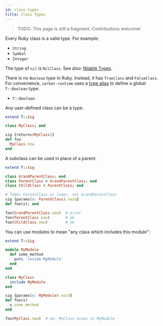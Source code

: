 ```yaml
---
id: class-types
title: Class Types
---
```


> TODO: This page is still a fragment. Contributions welcome!

Every Ruby class is a valid type. For example:

- `String`
- `Symbol`
- `Integer`

The type of `nil` is `NilClass`. See also: [Nilable Types](nilable-types.md).

There is no `Boolean` type in Ruby. Instead, it has `TrueClass` and
`FalseClass`. For convenience, `sorbet-runtime` uses a [type
alias](type-aliases.md) to define a global `T::Boolean` type:

- `T::Boolean`

Any user-defined class can be a type:

```ruby
extend T::Sig

class MyClass; end

sig {returns(MyClass)}
def foo
  MyClass.new
end
```

A subclass can be used in place of a parent:

```ruby
extend T::Sig

class GrandParentClass; end
class ParentClass < GrandParentClass; end
class ChildClass < ParentClass; end

# Takes ParentClass or lower, not GrandParentClass
sig {params(x: ParentClass).void}
def foo(x); end

foo(GrandParentClass.new)  # error
foo(ParentClass.new)       # ok
foo(ChildClass.new)        # ok
```

You can use modules to mean "any class which includes this module":

```ruby
extend T::Sig

module MyModule
  def some_method
    puts 'inside MyModule'
  end
end

class MyClass
  include MyModule
end

sig {params(x: MyModule).void}
def foo(x)
  x.some_method
end

foo(MyClass.new)  # ok; MyClass mixes in MyModule
```


